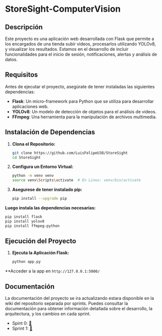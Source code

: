 # StoreSight-ComputerVision

## Descripción
Este proyecto es una aplicación web desarrollada con Flask que permite a los encargados de una tienda subir videos, procesarlos utilizando YOLOv8, y visualizar los resultados. Estamos en el desarrollo de incluir funcionalidades para el inicio de sesión, notificaciones, alertas y análisis de datos.

## Requisitos

Antes de ejecutar el proyecto, asegúrate de tener instaladas las siguientes dependencias:

- **Flask**: Un micro-framework para Python que se utiliza para desarrollar aplicaciones web.
- **YOLOv8**: Un modelo de detección de objetos para el análisis de videos.
- **FFmpeg**: Una herramienta para la manipulación de archivos multimedia.

## Instalación de Dependencias

1. **Clona el Repositorio:**
   ```bash
   git clone https://github.com/LuisFelipeU38/StoreSight
   cd StoreSight
2. **Configura un Entorno Virtual:**
   ```bash
   python -m venv venv
   source venv\Scripts\activate  # En Linux: venv/bin/activate
3. **Asegurese de tener instalado pip:**
   ```bash
   pip install --upgrade pip
**Luego instala las dependencias necesarias:**
   ```bash
   pip install flask
   pip install yolov8
   pip install ffmpeg-python
```
## Ejecución del Proyecto

1. **Ejecuta la Aplicación Flask:**
    ```bash
    python app.py
**Acceder a la app en `http://127.0.0.1:5000/`

## Documentación
La documentación del proyecto se ira actualizando estara disponible en la wiki del repositorio separada por sprints. Puedes consultar la documentación para obtener información detallada sobre el desarrollo, la arquitectura, y los cambios en cada sprint.
- Spint 0: [📄](https://github.com/LuisFelipeU38/StoreSight/wiki/Sprint-0)
- Sprint 1: [📄](https://github.com/LuisFelipeU38/StoreSight/wiki/Sprint-1)
   
 




